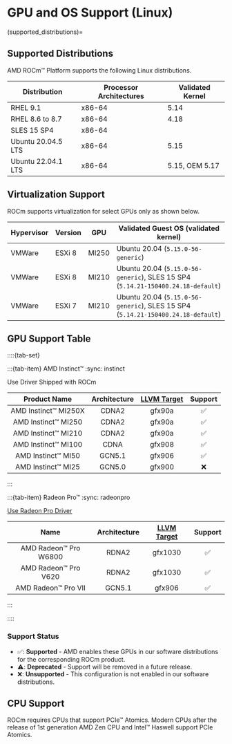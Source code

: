 # GPU and OS Support (Linux)

(supported_distributions)=

## Supported Distributions

AMD ROCm™ Platform supports the following Linux distributions.

| Distribution       |Processor Architectures| Validated Kernel   |
|--------------------|-----------------------|--------------------|
| RHEL 9.1           | x86-64                | 5.14               |
| RHEL 8.6 to 8.7    | x86-64                | 4.18               |
| SLES 15 SP4        | x86-64                |                    |
| Ubuntu 20.04.5 LTS | x86-64                | 5.15               |
| Ubuntu 22.04.1 LTS | x86-64                | 5.15, OEM 5.17     |

## Virtualization Support

ROCm supports virtualization for select GPUs only as shown below.

| Hypervisor     | Version  | GPU   | Validated Guest OS (validated kernel)                                            |
|----------------|----------|-------|----------------------------------------------------------------------------------|
| VMWare         | ESXi 8   | MI250 | Ubuntu 20.04 (`5.15.0-56-generic`)                                               |
| VMWare         | ESXi 8   | MI210 | Ubuntu 20.04 (`5.15.0-56-generic`), SLES 15 SP4 (`5.14.21-150400.24.18-default`) |
| VMWare         | ESXi 7   | MI210 | Ubuntu 20.04 (`5.15.0-56-generic`), SLES 15 SP4 (`5.14.21-150400.24.18-default`) |

## GPU Support Table

::::{tab-set}

:::{tab-item} AMD Instinct™
:sync: instinct

Use Driver Shipped with ROCm

| Product Name | Architecture | [LLVM Target](https://www.llvm.org/docs/AMDGPUUsage.html#processors) |Support |
|:------------:|:------------:|:--------------------------------------------------------------------:|:-------:|
| AMD Instinct™ MI250X | CDNA2  | gfx90a | ✅ |
| AMD Instinct™ MI250  | CDNA2  | gfx90a | ✅ |
| AMD Instinct™ MI210  | CDNA2  | gfx90a | ✅ |
| AMD Instinct™ MI100  | CDNA   | gfx908 | ✅ |
| AMD Instinct™ MI50   | GCN5.1 | gfx906 | ✅ |
| AMD Instinct™ MI25   | GCN5.0 | gfx900 | ❌ |

:::

:::{tab-item} Radeon Pro™
:sync: radeonpro

[Use Radeon Pro Driver](https://www.amd.com/en/support/linux-drivers)

| Name | Architecture |[LLVM Target](https://www.llvm.org/docs/AMDGPUUsage.html#processors) | Support|
|:----:|:------------:|:--------------------------------------------------------------------:|:-------:|
| AMD Radeon™ Pro W6800   | RDNA2  | gfx1030 | ✅ |
| AMD Radeon™ Pro V620    | RDNA2  | gfx1030 | ✅ |
| AMD Radeon™ Pro VII     | GCN5.1 | gfx906  | ✅ |

:::

::::

### Support Status

- ✅: **Supported** - AMD enables these GPUs in our software distributions for
  the corresponding ROCm product.
- ⚠️: **Deprecated** - Support will be removed in a future release.
- ❌: **Unsupported** - This configuration is not enabled in our software
  distributions.

## CPU Support

ROCm requires CPUs that support PCIe™ Atomics. Modern CPUs after the release of
1st generation AMD Zen CPU and Intel™ Haswell support PCIe Atomics.